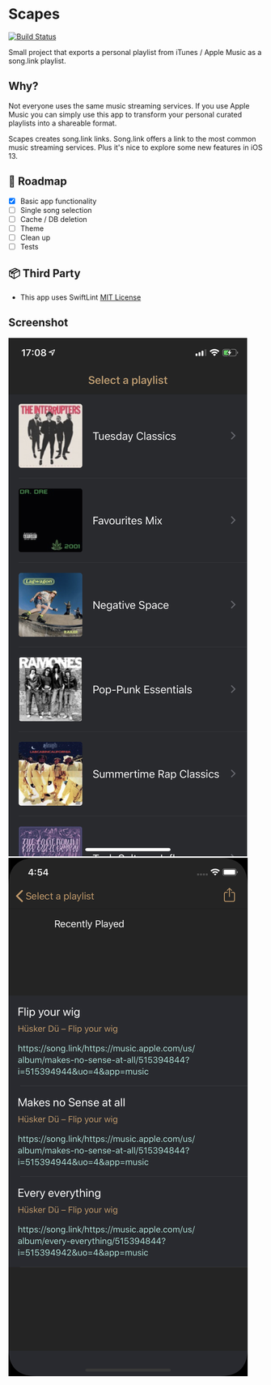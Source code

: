 # Scapes
[![Build Status](https://travis-ci.org/bearjaw/scapes.svg?branch=master)](https://travis-ci.org/bearjaw/scapes)


Small project that exports a personal playlist from iTunes / Apple Music as a song.link playlist.

## Why?

Not everyone uses the same music streaming services. If you use Apple Music you can simply use this app to transform your personal curated playlists into a shareable format.

Scapes creates song.link links. Song.link offers a link to the most common music streaming services. Plus it's nice to explore some new features in iOS 13.

## 🚀 Roadmap

- [x] Basic app functionality
- [ ] Single song selection
- [ ] Cache / DB deletion
- [ ] Theme  
- [ ] Clean up  
- [ ] Tests

## 📦 Third Party

- This app uses SwiftLint [MIT License](https://github.com/realm/SwiftLint/blob/master/LICENSE)

## Screenshot
![](screen0.png)
![](screen1.png)
